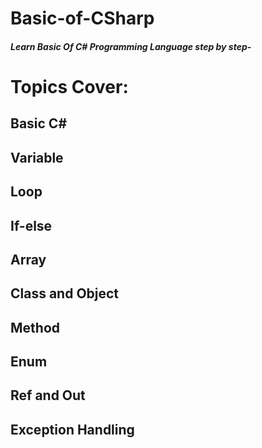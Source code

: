 # Basic-of-CSharp
##### Learn Basic Of C# Programming Language step by step-

  # Topics Cover:
  ## Basic C#
  ## Variable
  ## Loop
  ## If-else
  ## Array
  ## Class and Object
  ## Method
  ## Enum
  ## Ref and Out
  ## Exception Handling
